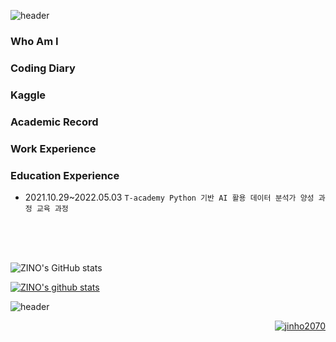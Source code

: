 ![header](https://capsule-render.vercel.app/api?type=waving&color=0000BF&height=200&section=header&text=ZINO's&nbsp;&nbsp;GitHub&animation=twinkling)

### Who Am I

### Coding Diary

### Kaggle

### Academic Record

### Work Experience

### Education Experience
- 2021.10.29~2022.05.03 `T-academy Python 기반 AI 활용 데이터 분석가 양성 과정 교육 과정`


<br>
<br>
<br>

![ZINO's GitHub stats](https://github-readme-stats.vercel.app/api?username=jinho2070&theme=react&show_icons=true) <br>

[![ZINO's github stats](https://github-readme-stats.vercel.app/api/top-langs/?username=jinho2070&show_icons=true&hide_border=true&icon_color=004386&theme=react&layout=compact)](https://github.com/jinho2070)


![header](https://capsule-render.vercel.app/api?&color=0000BF&type=waving&section=footer)

<p align="right">
  <a href="https://github.com/jinho2070">
    <img src="https://komarev.com/ghpvc/?username=jinho2070&label=Views&color=0000BF&style=flat-square" alt="jinho2070"/>
  </a>
</p>
